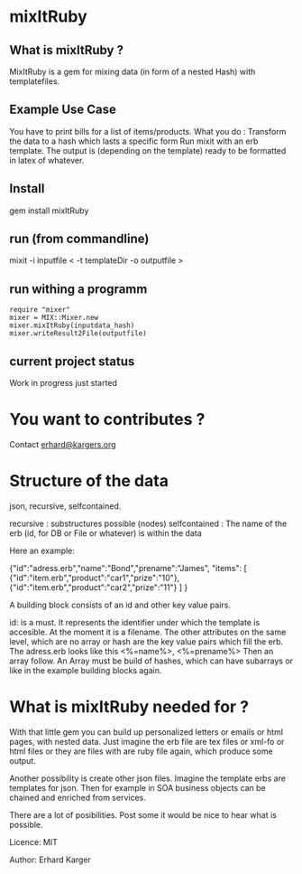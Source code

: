 mixItRuby
===

What is mixItRuby ?
-------------
MixItRuby is a gem for mixing data (in form of a nested Hash) with templatefiles.

Example Use Case
----------------
You have to print bills for a list of items/products.
What you do :
Transform the data to a hash which lasts a specific form
Run mixit with an erb template. The output is (depending on the template)
ready to be formatted in latex of whatever.


Install
-------
gem install mixItRuby

run (from commandline)
-----------------------
mixit -i inputfile < -t templateDir -o outputfile  >


run withing a programm
----------------------
    
    require "mixer"
    mixer = MIX::Mixer.new
    mixer.mixItRuby(inputdata_hash)
    mixer.writeResult2File(outputfile)


current project status 
----------------------
Work in progress just started 


You want to contributes ?
==========================
Contact erhard@kargers.org




Structure of the data
=====================

json, recursive, selfcontained.

recursive      : substructures possible (nodes)
selfcontained  : The name of the erb (id, for DB or File or whatever) is within the data

Here an example:

{"id":"adress.erb","name":"Bond","prename":"James",
    "items":
        [
        {"id":"item.erb","product":"car1","prize":"10"},
        {"id":"item.erb","product":"car2","prize":"11"}
    ]
}

A building block consists of an id and other key value pairs.

id: is a must. It represents the identifier under which the template is accesible.
At the moment it is a filename. The other attributes on the same level, which are no array or hash are 
the key value pairs which fill the erb.
The adress.erb looks like this
<%=name%>, <%=prename%>
Then an array follow. An Array must be build of hashes, which can have subarrays or like in the example building blocks again.


What is mixItRuby needed for ?
==============================
With that little gem you can build up personalized letters or emails or html pages, with nested data.
Just imagine the erb file are tex files or xml-fo or html files or they are files with are ruby file again, which produce some output.

Another possibility is create other json files. Imagine the template erbs are templates for json. Then for example in SOA business objects can be  chained and enriched from services. 

There are a lot of posibilities.
Post some it would be nice to hear what is possible.
 



Licence:
MIT

Author:
Erhard Karger
